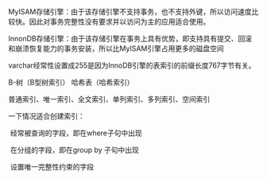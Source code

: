MyISAM存储引擎：由于该存储引擎不支持事务，也不支持外键，所以访问速度比较快。因此对事务完整性没有要求并以访问为主的应用适合使用。

InnonDB存储引擎：由于该存储引擎在事务上具有优势，即支持具有提交、回滚和崩溃恢复能力的事务安装，所以比MyISAM引擎占用更多的磁盘空间





varchar经常性设置成255是因为InnoDB引擎的表索引的前缀长度767字节有关。





B-树（B型树索引）   哈希表（哈希索引）

普通索引、唯一索引、全文索引、单列索引、多列索引、空间索引

一下情况适合创建索引：

​	经常被查询的字段，即在where子句中出现

​	在分组的字段，即在group by 子句中出现

​	设置唯一完整性约束的字段